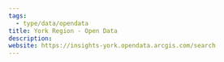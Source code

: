 ```yaml
---
tags:
  - type/data/opendata
title: York Region - Open Data
description:
website: https://insights-york.opendata.arcgis.com/search
---
```

